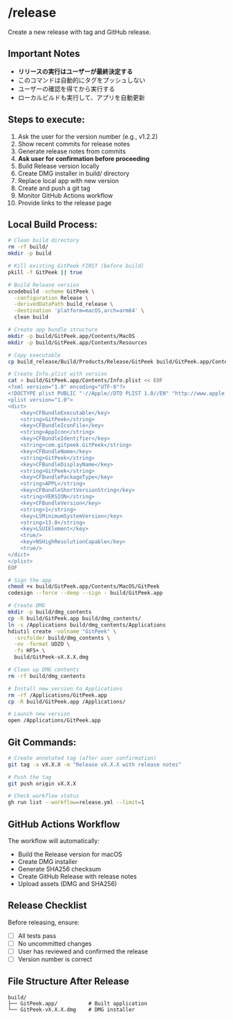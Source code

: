 # /release

Create a new release with tag and GitHub release.

## Important Notes

- **リリースの実行はユーザーが最終決定する**
- このコマンドは自動的にタグをプッシュしない
- ユーザーの確認を得てから実行する
- ローカルビルドも実行して、アプリを自動更新

## Steps to execute:

1. Ask the user for the version number (e.g., v1.2.2)
2. Show recent commits for release notes
3. Generate release notes from commits
4. **Ask user for confirmation before proceeding**
5. Build Release version locally
6. Create DMG installer in build/ directory
7. Replace local app with new version
8. Create and push a git tag
9. Monitor GitHub Actions workflow
10. Provide links to the release page

## Local Build Process:

```bash
# Clean build directory
rm -rf build/
mkdir -p build

# Kill existing GitPeek FIRST (before build)
pkill -f GitPeek || true

# Build Release version
xcodebuild -scheme GitPeek \
  -configuration Release \
  -derivedDataPath build_release \
  -destination 'platform=macOS,arch=arm64' \
  clean build

# Create app bundle structure
mkdir -p build/GitPeek.app/Contents/MacOS
mkdir -p build/GitPeek.app/Contents/Resources

# Copy executable
cp build_release/Build/Products/Release/GitPeek build/GitPeek.app/Contents/MacOS/

# Create Info.plist with version
cat > build/GitPeek.app/Contents/Info.plist << EOF
<?xml version="1.0" encoding="UTF-8"?>
<!DOCTYPE plist PUBLIC "-//Apple//DTD PLIST 1.0//EN" "http://www.apple.com/DTDs/PropertyList-1.0.dtd">
<plist version="1.0">
<dict>
    <key>CFBundleExecutable</key>
    <string>GitPeek</string>
    <key>CFBundleIconFile</key>
    <string>AppIcon</string>
    <key>CFBundleIdentifier</key>
    <string>com.gitpeek.GitPeek</string>
    <key>CFBundleName</key>
    <string>GitPeek</string>
    <key>CFBundleDisplayName</key>
    <string>GitPeek</string>
    <key>CFBundlePackageType</key>
    <string>APPL</string>
    <key>CFBundleShortVersionString</key>
    <string>VERSION</string>
    <key>CFBundleVersion</key>
    <string>1</string>
    <key>LSMinimumSystemVersion</key>
    <string>13.0</string>
    <key>LSUIElement</key>
    <true/>
    <key>NSHighResolutionCapable</key>
    <true/>
</dict>
</plist>
EOF

# Sign the app
chmod +x build/GitPeek.app/Contents/MacOS/GitPeek
codesign --force --deep --sign - build/GitPeek.app

# Create DMG
mkdir -p build/dmg_contents
cp -R build/GitPeek.app build/dmg_contents/
ln -s /Applications build/dmg_contents/Applications
hdiutil create -volname "GitPeek" \
  -srcfolder build/dmg_contents \
  -ov -format UDZO \
  -fs HFS+ \
  build/GitPeek-vX.X.X.dmg

# Clean up DMG contents
rm -rf build/dmg_contents

# Install new version to Applications
rm -rf /Applications/GitPeek.app
cp -R build/GitPeek.app /Applications/

# Launch new version
open /Applications/GitPeek.app
```

## Git Commands:

```bash
# Create annotated tag (after user confirmation)
git tag -a vX.X.X -m "Release vX.X.X with release notes"

# Push the tag
git push origin vX.X.X

# Check workflow status
gh run list --workflow=release.yml --limit=1
```

## GitHub Actions Workflow

The workflow will automatically:
- Build the Release version for macOS
- Create DMG installer
- Generate SHA256 checksum
- Create GitHub Release with release notes
- Upload assets (DMG and SHA256)

## Release Checklist

Before releasing, ensure:
- [ ] All tests pass
- [ ] No uncommitted changes
- [ ] User has reviewed and confirmed the release
- [ ] Version number is correct

## File Structure After Release

```
build/
├── GitPeek.app/          # Built application
└── GitPeek-vX.X.X.dmg    # DMG installer
```